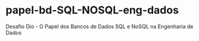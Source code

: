 # papel-bd-SQL-NOSQL-eng-dados
Desafio Dio - O Papel dos Bancos de Dados SQL e NoSQL na Engenharia de Dados
